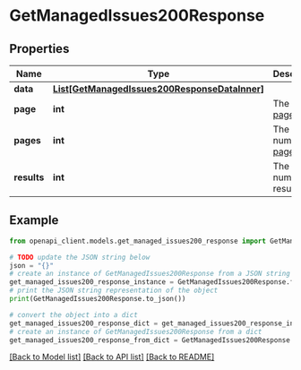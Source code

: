 # GetManagedIssues200Response


## Properties

Name | Type | Description | Notes
------------ | ------------- | ------------- | -------------
**data** | [**List[GetManagedIssues200ResponseDataInner]**](GetManagedIssues200ResponseDataInner.md) |  | [optional] 
**page** | **int** | The current [page](https://techdocs.akamai.com/linode-api/reference/pagination). | [optional] [readonly] 
**pages** | **int** | The total number of [pages](https://techdocs.akamai.com/linode-api/reference/pagination). | [optional] [readonly] 
**results** | **int** | The total number of results. | [optional] [readonly] 

## Example

```python
from openapi_client.models.get_managed_issues200_response import GetManagedIssues200Response

# TODO update the JSON string below
json = "{}"
# create an instance of GetManagedIssues200Response from a JSON string
get_managed_issues200_response_instance = GetManagedIssues200Response.from_json(json)
# print the JSON string representation of the object
print(GetManagedIssues200Response.to_json())

# convert the object into a dict
get_managed_issues200_response_dict = get_managed_issues200_response_instance.to_dict()
# create an instance of GetManagedIssues200Response from a dict
get_managed_issues200_response_from_dict = GetManagedIssues200Response.from_dict(get_managed_issues200_response_dict)
```
[[Back to Model list]](../README.md#documentation-for-models) [[Back to API list]](../README.md#documentation-for-api-endpoints) [[Back to README]](../README.md)



